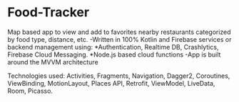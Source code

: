 # Food-Tracker

Map based app to view and add to favorites nearby restaurants categorized by food type, distance, etc.
-Written in 100% Kotlin and Firebase services or backend management using:
   *Authentication, Realtime DB, Crashlytics, Firebase Cloud Messaging.
   *Node.js based cloud functions
-App is built around the MVVM architecture

Technologies used:
Activities, Fragments, Navigation, Dagger2, Coroutines, ViewBinding, MotionLayout,
Places API, Retrofit, ViewModel, LiveData, Room, Picasso.

